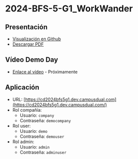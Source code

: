 # 2024-BFS-5-G1_WorkWander

## Presentación

- [Visualización en Github](https://github.com/CampusDual/2024-BFS-5-G1_WorkWander/blob/develop/Presentaci%C3%B3n.pdf)
- [Descargar PDF](https://raw.github.com/CampusDual/2024-BFS-5-G1_WorkWander/develop/Presentaci%C3%B3n.pdf)


## Vídeo Demo Day

- [Enlace al vídeo]() - Próximamente

## Aplicación

- URL: [https://cd2024bfs5g1.dev.campusdual.com](https://cd2024bfs5g1.dev.campusdual.com/)
- Rol compañía:
  - Usuario: `company`
  - Contraseña: `democompany`
- Rol user:
  - Usuario: `demo`
  - Contraseña: `demouser`
- Rol admin:
  - Usuario: `admin`
  - Contraseña: `adminuser`